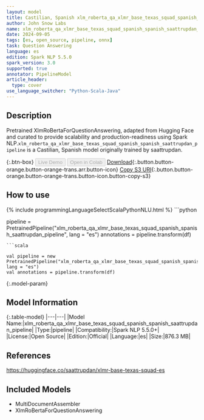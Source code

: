 ```yaml
---
layout: model
title: Castilian, Spanish xlm_roberta_qa_xlmr_base_texas_squad_spanish_spanish_saattrupdan_pipeline pipeline XlmRoBertaForQuestionAnswering from saattrupdan
author: John Snow Labs
name: xlm_roberta_qa_xlmr_base_texas_squad_spanish_spanish_saattrupdan_pipeline
date: 2024-09-05
tags: [es, open_source, pipeline, onnx]
task: Question Answering
language: es
edition: Spark NLP 5.5.0
spark_version: 3.0
supported: true
annotator: PipelineModel
article_header:
  type: cover
use_language_switcher: "Python-Scala-Java"
---
```


## Description

Pretrained XlmRoBertaForQuestionAnswering, adapted from Hugging Face and curated to provide scalability and production-readiness using Spark NLP.`xlm_roberta_qa_xlmr_base_texas_squad_spanish_spanish_saattrupdan_pipeline` is a Castilian, Spanish model originally trained by saattrupdan.

{:.btn-box}
<button class="button button-orange" disabled>Live Demo</button>
<button class="button button-orange" disabled>Open in Colab</button>
[Download](https://s3.amazonaws.com/auxdata.johnsnowlabs.com/public/models/xlm_roberta_qa_xlmr_base_texas_squad_spanish_spanish_saattrupdan_pipeline_es_5.5.0_3.0_1725559507243.zip){:.button.button-orange.button-orange-trans.arr.button-icon}
[Copy S3 URI](s3://auxdata.johnsnowlabs.com/public/models/xlm_roberta_qa_xlmr_base_texas_squad_spanish_spanish_saattrupdan_pipeline_es_5.5.0_3.0_1725559507243.zip){:.button.button-orange.button-orange-trans.button-icon.button-copy-s3}

## How to use



<div class="tabs-box" markdown="1">
{% include programmingLanguageSelectScalaPythonNLU.html %}
```python

pipeline = PretrainedPipeline("xlm_roberta_qa_xlmr_base_texas_squad_spanish_spanish_saattrupdan_pipeline", lang = "es")
annotations =  pipeline.transform(df)   

```
```scala

val pipeline = new PretrainedPipeline("xlm_roberta_qa_xlmr_base_texas_squad_spanish_spanish_saattrupdan_pipeline", lang = "es")
val annotations = pipeline.transform(df)

```
</div>

{:.model-param}
## Model Information

{:.table-model}
|---|---|
|Model Name:|xlm_roberta_qa_xlmr_base_texas_squad_spanish_spanish_saattrupdan_pipeline|
|Type:|pipeline|
|Compatibility:|Spark NLP 5.5.0+|
|License:|Open Source|
|Edition:|Official|
|Language:|es|
|Size:|876.3 MB|

## References

https://huggingface.co/saattrupdan/xlmr-base-texas-squad-es

## Included Models

- MultiDocumentAssembler
- XlmRoBertaForQuestionAnswering
